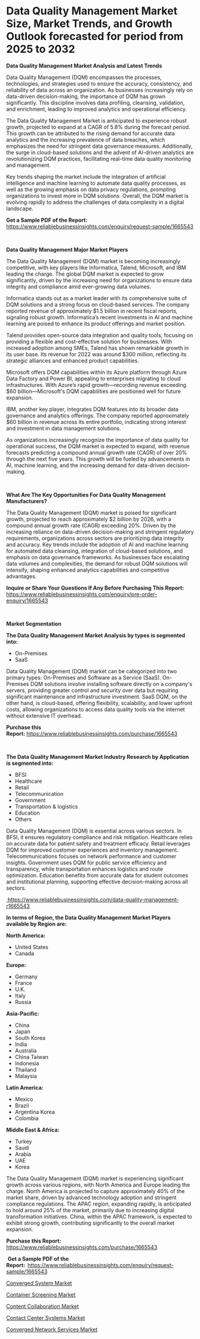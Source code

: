 <p><h1>Data Quality Management Market Size, Market Trends, and Growth Outlook forecasted for period from 2025 to 2032</h1></p><p><strong>Data Quality Management Market Analysis and Latest Trends</strong></p>
<p><p>Data Quality Management (DQM) encompasses the processes, technologies, and strategies used to ensure the accuracy, consistency, and reliability of data across an organization. As businesses increasingly rely on data-driven decision-making, the importance of DQM has grown significantly. This discipline involves data profiling, cleansing, validation, and enrichment, leading to improved analytics and operational efficiency.</p><p>The Data Quality Management Market is anticipated to experience robust growth, projected to expand at a CAGR of 5.8% during the forecast period. This growth can be attributed to the rising demand for accurate data analytics and the increasing prevalence of data breaches, which emphasizes the need for stringent data governance measures. Additionally, the surge in cloud-based solutions and the advent of AI-driven analytics are revolutionizing DQM practices, facilitating real-time data quality monitoring and management. </p><p>Key trends shaping the market include the integration of artificial intelligence and machine learning to automate data quality processes, as well as the growing emphasis on data privacy regulations, prompting organizations to invest more in DQM solutions. Overall, the DQM market is evolving rapidly to address the challenges of data complexity in a digital landscape.</p></p>
<p><strong>Get a Sample PDF of the Report:&nbsp;</strong> <a href="https://www.reliablebusinessinsights.com/enquiry/request-sample/1665543?utm_campaign=1119&utm_medium=2&utm_source=Github&utm_content=ia&utm_term=09032025&utm_id=data-quality-management">https://www.reliablebusinessinsights.com/enquiry/request-sample/1665543</a></p>
<p>&nbsp;</p>
<p><strong>Data Quality Management Major Market Players</strong></p>
<p><p>The Data Quality Management (DQM) market is becoming increasingly competitive, with key players like Informatica, Talend, Microsoft, and IBM leading the charge. The global DQM market is expected to grow significantly, driven by the increasing need for organizations to ensure data integrity and compliance amid ever-growing data volumes.</p><p>Informatica stands out as a market leader with its comprehensive suite of DQM solutions and a strong focus on cloud-based services. The company reported revenue of approximately $1.5 billion in recent fiscal reports, signaling robust growth. Informatica’s recent investments in AI and machine learning are poised to enhance its product offerings and market position.</p><p>Talend provides open-source data integration and quality tools, focusing on providing a flexible and cost-effective solution for businesses. With increased adoption among SMEs, Talend has shown remarkable growth in its user base. Its revenue for 2022 was around $300 million, reflecting its strategic alliances and enhanced product capabilities.</p><p>Microsoft offers DQM capabilities within its Azure platform through Azure Data Factory and Power BI, appealing to enterprises migrating to cloud infrastructures. With Azure’s rapid growth—recording revenue exceeding $60 billion—Microsoft's DQM capabilities are positioned well for future expansion.</p><p>IBM, another key player, integrates DQM features into its broader data governance and analytics offerings. The company reported approximately $60 billion in revenue across its entire portfolio, indicating strong interest and investment in data management solutions.</p><p>As organizations increasingly recognize the importance of data quality for operational success, the DQM market is expected to expand, with revenue forecasts predicting a compound annual growth rate (CAGR) of over 20% through the next five years. This growth will be fueled by advancements in AI, machine learning, and the increasing demand for data-driven decision-making.</p></p>
<p>&nbsp;</p>
<p><strong>What Are The Key Opportunities For Data Quality Management Manufacturers?</strong></p>
<p><p>The Data Quality Management (DQM) market is poised for significant growth, projected to reach approximately $2 billion by 2026, with a compound annual growth rate (CAGR) exceeding 20%. Driven by the increasing reliance on data-driven decision-making and stringent regulatory requirements, organizations across sectors are prioritizing data integrity and accuracy. Key trends include the adoption of AI and machine learning for automated data cleansing, integration of cloud-based solutions, and emphasis on data governance frameworks. As businesses face escalating data volumes and complexities, the demand for robust DQM solutions will intensify, shaping enhanced analytics capabilities and competitive advantages.</p></p>
<p><strong>Inquire or Share Your Questions If Any Before Purchasing This Report:</strong> <a href="https://www.reliablebusinessinsights.com/enquiry/pre-order-enquiry/1665543?utm_campaign=1119&utm_medium=2&utm_source=Github&utm_content=ia&utm_term=09032025&utm_id=data-quality-management">https://www.reliablebusinessinsights.com/enquiry/pre-order-enquiry/1665543</a></p>
<p>&nbsp;</p>
<p><strong>Market Segmentation</strong></p>
<p><strong>The Data Quality Management Market Analysis by types is segmented into:</strong></p>
<p><ul><li>On-Premises</li><li>SaaS</li></ul></p>
<p><p>Data Quality Management (DQM) market can be categorized into two primary types: On-Premises and Software as a Service (SaaS). On-Premises DQM solutions involve installing software directly on a company's servers, providing greater control and security over data but requiring significant maintenance and infrastructure investment. SaaS DQM, on the other hand, is cloud-based, offering flexibility, scalability, and lower upfront costs, allowing organizations to access data quality tools via the internet without extensive IT overhead.</p></p>
<p><strong>Purchase this Report:&nbsp;</strong><a href="https://www.reliablebusinessinsights.com/purchase/1665543?utm_campaign=1119&utm_medium=2&utm_source=Github&utm_content=ia&utm_term=09032025&utm_id=data-quality-management">https://www.reliablebusinessinsights.com/purchase/1665543</a></p>
<p>&nbsp;</p>
<p><strong>The Data Quality Management Market Industry Research by Application is segmented into:</strong></p>
<p><ul><li>BFSI</li><li>Healthcare</li><li>Retail</li><li>Telecommunication</li><li>Government</li><li>Transportation & logistics</li><li>Education</li><li>Others</li></ul></p>
<p><p>Data Quality Management (DQM) is essential across various sectors. In BFSI, it ensures regulatory compliance and risk mitigation. Healthcare relies on accurate data for patient safety and treatment efficacy. Retail leverages DQM for improved customer experiences and inventory management. Telecommunications focuses on network performance and customer insights. Government uses DQM for public service efficiency and transparency, while transportation enhances logistics and route optimization. Education benefits from accurate data for student outcomes and institutional planning, supporting effective decision-making across all sectors.</p></p>
<p><a href="https://www.reliablebusinessinsights.com/data-quality-management-r1665543?utm_campaign=1119&utm_medium=2&utm_source=Github&utm_content=ia&utm_term=09032025&utm_id=data-quality-management">&nbsp;https://www.reliablebusinessinsights.com/data-quality-management-r1665543</a></p>
<p><strong>In terms of Region, the Data Quality Management Market Players available by Region are:</strong></p>
<p>
    <p> <strong> North America: </strong>
        <ul>
            <li>United States</li>
            <li>Canada</li>
        </ul>
        </p> 
    <p> <strong> Europe: </strong>
        <ul>
            <li>Germany</li>
            <li>France</li>
            <li>U.K.</li>
            <li>Italy</li>
            <li>Russia</li>
        </ul>
        </p> 
    <p> <strong> Asia-Pacific: </strong>
        <ul>
            <li>China</li>
            <li>Japan</li>
            <li>South Korea</li>
            <li>India</li>
            <li>Australia</li>
            <li>China Taiwan</li>
            <li>Indonesia</li>
            <li>Thailand</li>
            <li>Malaysia</li>
        </ul>
        </p> 
    <p> <strong> Latin America: </strong>
        <ul>
            <li>Mexico</li>
            <li>Brazil</li>
            <li>Argentina Korea</li>
            <li>Colombia</li>
        </ul>
        </p> 
    <p> <strong> Middle East & Africa: </strong>
        <ul>
            <li>Turkey</li>
            <li>Saudi</li>
            <li>Arabia</li>
            <li>UAE</li>
            <li>Korea</li>
        </ul>
    </p>
    </p>
<p><p>The Data Quality Management (DQM) market is experiencing significant growth across various regions, with North America and Europe leading the charge. North America is projected to capture approximately 40% of the market share, driven by advanced technology adoption and stringent compliance regulations. The APAC region, expanding rapidly, is anticipated to hold around 25% of the market, primarily due to increasing digital transformation initiatives. China, within the APAC framework, is expected to exhibit strong growth, contributing significantly to the overall market expansion.</p></p>
<p><strong>Purchase this Report: </strong><a href="https://www.reliablebusinessinsights.com/purchase/1665543?utm_campaign=1119&utm_medium=2&utm_source=Github&utm_content=ia&utm_term=09032025&utm_id=data-quality-management">https://www.reliablebusinessinsights.com/purchase/1665543</a></p>
<p>&nbsp;<strong>Get a Sample PDF of the Report:&nbsp;&nbsp;</strong><a href="https://www.reliablebusinessinsights.com/enquiry/request-sample/1665543?utm_campaign=1119&utm_medium=2&utm_source=Github&utm_content=ia&utm_term=09032025&utm_id=data-quality-management">https://www.reliablebusinessinsights.com/enquiry/request-sample/1665543</a></p>
<p><strong></strong></p>
<p><p><a href="https://github.com/biandnikelrs/Market-Research-Report-List-1/blob/main/converged-system-market.md?utm_campaign=1119&utm_medium=2&utm_source=Github&utm_content=ia&utm_term=09032025&utm_id=data-quality-management">Converged System Market</a></p><p><a href="https://github.com/mismannely/Market-Research-Report-List-1/blob/main/container-screening-market.md?utm_campaign=1119&utm_medium=2&utm_source=Github&utm_content=ia&utm_term=09032025&utm_id=data-quality-management">Container Screening Market</a></p><p><a href="https://github.com/tentandyik/Market-Research-Report-List-1/blob/main/content-collaboration-market.md?utm_campaign=1119&utm_medium=2&utm_source=Github&utm_content=ia&utm_term=09032025&utm_id=data-quality-management">Content Collaboration Market</a></p><p><a href="https://github.com/klenaestien23/Market-Research-Report-List-1/blob/main/contact-center-systems-market.md?utm_campaign=1119&utm_medium=2&utm_source=Github&utm_content=ia&utm_term=09032025&utm_id=data-quality-management">Contact Center Systems Market</a></p><p><a href="https://github.com/myongfranzcs/Market-Research-Report-List-1/blob/main/converged-network-services-market.md?utm_campaign=1119&utm_medium=2&utm_source=Github&utm_content=ia&utm_term=09032025&utm_id=data-quality-management">Converged Network Services Market</a></p></p>